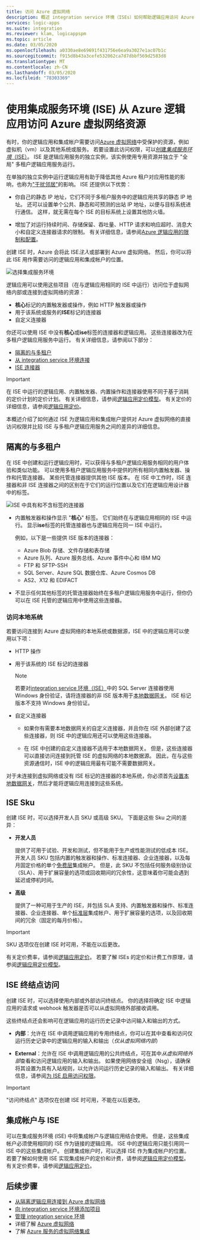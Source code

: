 ```yaml
---
title: 访问 Azure 虚拟网络
description: 概述 integration service 环境（ISEs）如何帮助逻辑应用访问 Azure 虚拟网络（Vnet）
services: logic-apps
ms.suite: integration
ms.reviewer: klam, logicappspm
ms.topic: article
ms.date: 03/05/2020
ms.openlocfilehash: a0330ae8e69691f431756e6ea9a3027e1ac07b1c
ms.sourcegitcommit: f915d8b43a3cefe532062ca7d7dbbf569d2583d8
ms.translationtype: MT
ms.contentlocale: zh-CN
ms.lasthandoff: 03/05/2020
ms.locfileid: "78303369"
---
```

# <a name="access-to-azure-virtual-network-resources-from-azure-logic-apps-by-using-integration-service-environments-ises"></a>使用集成服务环境 (ISE) 从 Azure 逻辑应用访问 Azure 虚拟网络资源

有时，你的逻辑应用和集成帐户需要访问[Azure 虚拟网络](../virtual-network/virtual-networks-overview.md)中受保护的资源，例如虚拟机（vm）以及其他系统或服务。 若要设置此访问权限，可以[创建*集成服务环境*（ISE）](../logic-apps/connect-virtual-network-vnet-isolated-environment.md)。 ISE 是逻辑应用服务的独立实例，该实例使用专用资源并独立于 "全局" 多租户逻辑应用服务运行。

在单独的独立实例中运行逻辑应用有助于降低其他 Azure 租户对应用性能的影响，也称为["干扰邻居"](https://en.wikipedia.org/wiki/Cloud_computing_issues#Performance_interference_and_noisy_neighbors)的影响。 ISE 还提供以下优势：

* 你自己的静态 IP 地址，它们不同于多租户服务中的逻辑应用共享的静态 IP 地址。 还可以设置单个公共、静态和可预测的出站 IP 地址，以便与目标系统进行通信。 这样，就无需在每个 ISE 的目标系统上设置其他防火墙。

* 增加了对运行持续时间、存储保留、吞吐量、HTTP 请求和响应超时、消息大小和自定义连接器请求的限制。 有关详细信息，请参阅[Azure 逻辑应用的限制和配置](logic-apps-limits-and-config.md)。

创建 ISE 时，Azure 会将此 ISE*注入*或部署到 Azure 虚拟网络。 然后，你可以将此 ISE 用作需要访问的逻辑应用和集成帐户的位置。

![选择集成服务环境](./media/connect-virtual-network-vnet-isolated-environment-overview/select-logic-app-integration-service-environment.png)

逻辑应用可以使用这些项目（在与逻辑应用相同的 ISE 中运行）访问位于虚拟网络内部或连接到虚拟网络的资源：

* **核心**标记的内置触发器或操作，例如 HTTP 触发器或操作
* 用于该系统或服务的**ISE**标记的连接器
* 自定义连接器

你还可以使用 ISE 中没有**核心**或**ise**标签的连接器和逻辑应用。 这些连接器改为在多租户逻辑应用服务中运行。 有关详细信息，请参阅以下部分：

* [隔离的与多租户](#difference)
* [从 integration service 环境连接](../connectors/apis-list.md#integration-service-environment)
* [ISE 连接器](../connectors/apis-list.md#ise-connectors)

> [!IMPORTANT]
> 在 ISE 中运行的逻辑应用、内置触发器、内置操作和连接器使用不同于基于消耗的定价计划的定价计划。 有关详细信息，请参阅[逻辑应用定价模型](../logic-apps/logic-apps-pricing.md#fixed-pricing)。 有关定价的详细信息，请参阅[逻辑应用定价](../logic-apps/logic-apps-pricing.md)。

本概述介绍了如何通过 ISE 为逻辑应用和集成帐户提供对 Azure 虚拟网络的直接访问权限并比较 ISE 与多租户逻辑应用服务之间的差异的详细信息。

<a name="difference"></a>

## <a name="isolated-versus-multi-tenant"></a>隔离的与多租户

在 ISE 中创建和运行逻辑应用时，可以获得与多租户逻辑应用服务相同的用户体验和类似功能。 可以使用多租户逻辑应用服务中提供的所有相同内置触发器、操作和托管连接器。 某些托管连接器提供其他 ISE 版本。 在 ISE 中工作时，ISE 连接器和非 ISE 连接器之间的区别在于它们的运行位置以及它们在逻辑应用设计器中的标签。

![ISE 中具有和不含标签的连接器](./media/connect-virtual-network-vnet-isolated-environment-overview/labeled-trigger-actions-integration-service-environment.png)



* 内置触发器和操作显示 "**核心**" 标签。 它们始终在与逻辑应用相同的 ISE 中运行。 显示**ise**标签的托管连接器也与逻辑应用在同一 ISE 中运行。

  例如，以下是一些提供 ISE 版本的连接器：

  * Azure Blob 存储、文件存储和表存储
  * Azure 队列、Azure 服务总线、Azure 事件中心和 IBM MQ
  * FTP 和 SFTP-SSH
  * SQL Server、Azure SQL 数据仓库、Azure Cosmos DB
  * AS2、X12 和 EDIFACT

* 不显示任何其他标签的托管连接器始终在多租户逻辑应用服务中运行，但你仍可以在 ISE 托管的逻辑应用中使用这些连接器。

<a name="on-premises"></a>

### <a name="access-to-on-premises-systems"></a>访问本地系统

若要访问连接到 Azure 虚拟网络的本地系统或数据源，ISE 中的逻辑应用可以使用以下项：

* HTTP 操作

* 用于该系统的 ISE 标记的连接器

  > [!NOTE]
  > 若要对[integration service 环境（ISE）](../logic-apps/connect-virtual-network-vnet-isolated-environment-overview.md)中的 SQL Server 连接器使用 Windows 身份验证，请将连接器的非 ISE 版本用于[本地数据网关](../logic-apps/logic-apps-gateway-install.md)。 ISE 标记版本不支持 Windows 身份验证。

* 自定义连接器

  * 如果你有需要本地数据网关的自定义连接器，并且你在 ISE 外部创建了这些连接器，则 ISE 中的逻辑应用还可以使用这些连接器。

  * 在 ISE 中创建的自定义连接器不适用于本地数据网关。 但是，这些连接器可以直接访问连接到托管 ISE 的虚拟网络的本地数据源。 因此，在与这些资源通信时，ISE 中的逻辑应用最有可能不需要数据网关。

对于未连接到虚拟网络或没有 ISE 标记的连接器的本地系统，你必须首先[设置本地数据网关](../logic-apps/logic-apps-gateway-install.md)，然后才能将逻辑应用连接到这些系统。

<a name="ise-level"></a>

## <a name="ise-skus"></a>ISE Sku

创建 ISE 时，可以选择开发人员 SKU 或高级 SKU。 下面是这些 Sku 之间的差异：

* **开发人员**

  提供了可用于试验、开发和测试，但不能用于生产或性能测试的低成本 ISE。 开发人员 SKU 包括内置的触发器和操作、标准连接器、企业连接器，以及每月固定价格的单个[免费层](../logic-apps/logic-apps-limits-and-config.md#artifact-number-limits)集成帐户。 但是，此 SKU 不包括任何服务级别协议（SLA）、用于扩展容量的选项或回收期间的冗余性，这意味着你可能会遇到延迟或停机时间。

* **高级**

  提供了一种可用于生产的 ISE，并包括 SLA 支持、内置触发器和操作、标准连接器、企业连接器、单个[标准层](../logic-apps/logic-apps-limits-and-config.md#artifact-number-limits)集成帐户、用于扩展容量的选项，以及回收期间的冗余（固定的每月价格）。

> [!IMPORTANT]
> SKU 选项仅在创建 ISE 时可用，不能在以后更改。

有关定价费率，请参阅[逻辑应用定价](https://azure.microsoft.com/pricing/details/logic-apps/)。 若要了解 ISEs 的定价和计费工作原理，请参阅[逻辑应用定价模型](../logic-apps/logic-apps-pricing.md#fixed-pricing)。

<a name="endpoint-access"></a>

## <a name="ise-endpoint-access"></a>ISE 终结点访问

创建 ISE 时，可以选择使用内部或外部访问终结点。 你的选择将确定 ISE 中逻辑应用的请求或 webhook 触发器是否可以从虚拟网络外部接收调用。

这些终结点还会影响可在逻辑应用的运行历史记录中访问输入和输出的方式。

* **内部**：允许在 ISE 中调用逻辑应用的专用终结点，你可以在其中查看和访问仅运行历史记录中的逻辑应用的输入和输出（*仅从虚拟网络内部*）

* **External**：允许在 ISE 中调用逻辑应用的公共终结点，可在其中*从虚拟网络外部*查看和访问逻辑应用的输入和输出。 如果使用网络安全组（Nsg），请确保将其设置为具有入站规则，以允许访问运行历史记录的输入和输出。 有关详细信息，请参阅[为 ISE 启用访问权限](../logic-apps/connect-virtual-network-vnet-isolated-environment.md#enable-access)。

> [!IMPORTANT]
> "访问终结点" 选项仅在创建 ISE 时可用，不能在以后更改。

<a name="create-integration-account-environment"></a>

## <a name="integration-accounts-with-ise"></a>集成帐户与 ISE

可以在集成服务环境 (ISE) 中将集成帐户与逻辑应用结合使用。 但是，这些集成帐户必须使用相同的 ISE 作为链接的逻辑应用。 ISE 中的逻辑应用只能引用同一 ISE 中的这些集成帐户。 创建集成帐户时，可以选择 ISE 作为集成帐户的位置。 若要了解如何使用 ISE 实现集成帐户的定价和计费，请参阅[逻辑应用定价模型](../logic-apps/logic-apps-pricing.md#fixed-pricing)。 有关定价费率，请参阅[逻辑应用定价](https://azure.microsoft.com/pricing/details/logic-apps/)。

## <a name="next-steps"></a>后续步骤

* [从隔离逻辑应用连接到 Azure 虚拟网络](../logic-apps/connect-virtual-network-vnet-isolated-environment.md)
* [向 integration service 环境添加项目](../logic-apps/add-artifacts-integration-service-environment-ise.md)
* [管理 integration service 环境](../logic-apps/ise-manage-integration-service-environment.md)
* 详细了解 [Azure 虚拟网络](../virtual-network/virtual-networks-overview.md)
* 了解 [Azure 服务的虚拟网络集成](../virtual-network/virtual-network-for-azure-services.md)
